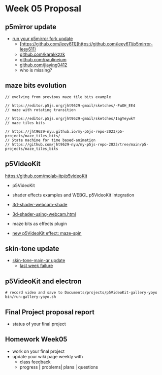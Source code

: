 # Week 05 Proposal

## p5mirror update

- [run your p5mirror fork update](https://github.com/molab-itp/p5mirror/forks?include=active%2Cnetwork&page=1&period=2y&sort_by=last_updated)
  - [https://github.com/leey611](https://github.com/leey611/p5mirror-leey611)
  - [github.com/karakkzzk](https://github.com/karakkzzk/p5mirror-karakkzzk)
  - [github.com/paulineium](https://github.com/paulineium/p5mirror-pk2196)
  - [github.com/jiaying0412](https://github.com/jiaying0412/p5mirror---jiaying0822)
  - who is missing?

## maze bits evolution

```
// evolving from previous maze tile bits example

// https://editor.p5js.org/jht9629-gmail/sketches/-FuOH_EE4
// maze with rotating transition

// https://editor.p5js.org/jht9629-gmail/sketches/IagYeywkY
// maze tiles bits

// https://jht9629-nyu.github.io/my-p5js-repo-2023/p5-projects/maze_tiles_bits/
// State machine for time based-animation
// https://github.com/jht9629-nyu/my-p5js-repo-2023/tree/main/p5-projects/maze_tiles_bits
```

## p5VideoKit

https://github.com/molab-itp/p5videoKit

- p5VideoKit

- shader effects examples and WEBGL p5VideoKit integration

- [3d-shader-webcam-shade](https://editor.p5js.org/jht1493/sketches/EuwnL3gxd)

- [3d-shader-using-webcam.html](https://p5js.org/examples/3d-shader-using-webcam.html)

- maze bits as effects plugin
- [new p5VideoKit effect: maze-spin](https://jht1493.net/p5VideoKit/demo/index.html?u=4&d=settings/2x2-maze-spin-cycle-0-1-2.json)

## skin-tone update

- [skin-tone-main-qr update](https://jht1493.net/p5VideoKit/demo/index.html?u=8&d=settings/skin-tone-main-qr.json)
  - [last week failure](https://github.com/ml5js/ml5-library/issues/1483)

## p5VideoKit and electron

```
# record video and save to Documents/projects/p5VideoKit-gallery-yoyo
bin/run-gallery-yoyo.sh
```

## Final Project proposal report

- status of your final project

## Homework Week05

- work on your final project
- update your wiki page weekly with
  - class feedback
  - progress | problems| plans | questions

<!--
## nodejs setup

- nodejs needed to run p5VideoKit/bin/build.sh

[https://nodejs.org/en/download](https://nodejs.org/en/download)

## my-p5js-repo

- nodejs used in my-p5js-repo to automate download of your p5js editor sketches

[my-p5js-repo](https://github.com/jht9629-nyu/my-p5js-repo-2023)
 -->
<!--
```
// https://editor.p5js.org/jht9629-nyu/sketches/-t2O5JfBr
// timed-drawing

// starting point for api for saving points
// https://github.com/mobilelabclass-itp/98-MoGallery-p5js

// https://editor.p5js.org/jht1493/sketches/5LgILr8RF
// Firebase-createImg-board

// Use of url parameter to customize sketch
// note version to verify github pages deployed
// https://mobilelabclass-itp.github.io/98-MoGallery-p5js/p5js_demos/createImg-board/?gallery=web
// https://mobilelabclass-itp.github.io/98-MoGallery-p5js/p5js_demos/createImg-board/?gallery=ims-web
```
-->

<!-- ## screens usage protocol

- [IM-Screens 2023 timeslot](https://docs.google.com/spreadsheets/d/1eMLdZauqS5qzDRSNc-vvDSxh_qcqqEmpMbMYTgt_4w4/edit#gid=0)
